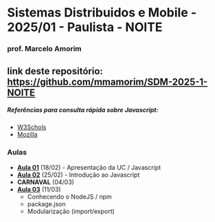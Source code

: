 # Sistemas Distribuidos e Mobile - 2025/01 - Paulista - NOITE
### prof. Marcelo Amorim
## link deste repositório: https://github.com/mmamorim/SDM-2025-1-NOITE

##### Referências para consulta rápida sobre Javascript: 
* [W3Schols](https://www.w3schools.com/js/default.asp) 
* [Mozilla](https://developer.mozilla.org/pt-BR/docs/Web/JavaScript)

### Aulas 
* **[Aula 01](./Aula01_18Fev/)** (18/02) - Apresentação da UC / Javascript
* **[Aula 02](./Aula02_25Fev/)** (25/02)  - Introdução ao Javascript
* **CARNAVAL** (04/03) 
* **[Aula 03](./Aula03_11Mar/)** (11/03) 
  - Conhecendo o NodeJS / npm 
  - package.json 
  - Modularização (import/export) 